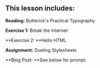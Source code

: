 ## This lesson includes:

**Reading:** Butterick's Practical Typography

**Exercise 1:** Break the Internet

**Exercise 2: **Hello HTML

**Assignment:** Dueling Stylesheets

**Blog Post: **See below for prompt.



